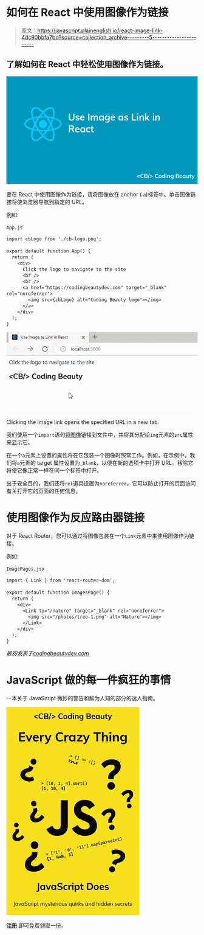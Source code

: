 # 如何在 React 中使用图像作为链接

> 原文：<https://javascript.plainenglish.io/react-image-link-4dc90bbfa7bd?source=collection_archive---------5----------------------->

## 了解如何在 React 中轻松使用图像作为链接。

![](img/f0233e7ae8b9c38df3e78c7e0a6192c6.png)

要在 React 中使用图像作为链接，请将图像放在 anchor ( `a`)标签中。单击图像链接将使浏览器导航到指定的 URL。

例如:

`App.js`

```
import cbLogo from './cb-logo.png';

export default function App() {
  return (
    <div>
      Click the logo to navigate to the site
      <br />
      <br />
      <a href="https://codingbeautydev.com" target="_blank" rel="noreferrer">
        <img src={cbLogo} alt="Coding Beauty logo"></img>
      </a>
    </div>
  );
}
```

![](img/64bf4a9ad58c3c48a685c83e0da4ae98.png)

Clicking the image link opens the specified URL in a new tab.

我们使用一个`import`语句[将图像](http://codingbeautydev.com/blog/react-link-image)链接到文件中，并将其分配给`img`元素的`src`属性来显示它。

在一个`a`元素上设置的属性将在它包装一个图像时照常工作。例如，在示例中，我们将`a`元素的 target 属性设置为`_blank`，以便在新的选项卡中打开 URL。移除它将使它像正常一样在同一个标签中打开。

出于安全目的，我们还将`rel`道具设置为`noreferrer`。它可以防止打开的页面访问有关打开它的页面的任何信息。

# 使用图像作为反应路由器链接

对于 React Router，您可以通过将图像包装在一个`Link`元素中来使用图像作为链接。

例如:

`ImagePages.jsx`

```
import { Link } from 'react-router-dom';

export default function ImagesPage() {
  return (
    <div>
      <Link to="/nature" target="_blank" rel="noreferrer">
        <img src="/photos/tree-1.png" alt="Nature"></img>
      </Link>
    </div>
  );
}
```

*最初发表于*[*codingbeautydev.com*](https://cbdev.link/31fd92)

# JavaScript 做的每一件疯狂的事情

一本关于 JavaScript 微妙的警告和鲜为人知的部分的迷人指南。

![](img/143ee152ba78025ea8643ba5b9726a20.png)

[**注册**](https://cbdev.link/d3c4eb) 即可免费领取一份。